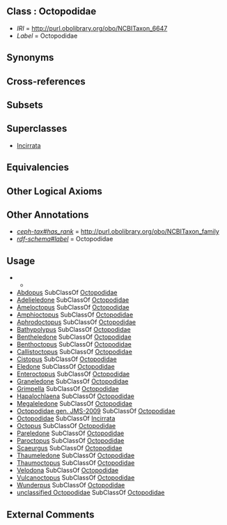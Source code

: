 
## Class : Octopodidae

 * *IRI* = http://purl.obolibrary.org/obo/NCBITaxon_6647
 * *Label* = Octopodidae

## Synonyms


## Cross-references


## Subsets


## Superclasses

 * [Incirrata](../../NCBITaxon/46/NCBITaxon_6646.md)

## Equivalencies


## Other Logical Axioms


## Other Annotations

 * *[ceph-tax#has_rank](../../ceph-tax#has/nk/ceph-tax#has_rank.md)* = http://purl.obolibrary.org/obo/NCBITaxon_family
 * *[rdf-schema#label](../../el/rdf-schema#label.md)* = Octopodidae

## Usage

 * -
 * [Abdopus](../../NCBITaxon/29/NCBITaxon_515829.md) SubClassOf [Octopodidae](../../NCBITaxon/47/NCBITaxon_6647.md)
 * [Adelieledone](../../NCBITaxon/34/NCBITaxon_428834.md) SubClassOf [Octopodidae](../../NCBITaxon/47/NCBITaxon_6647.md)
 * [Ameloctopus](../../NCBITaxon/52/NCBITaxon_264552.md) SubClassOf [Octopodidae](../../NCBITaxon/47/NCBITaxon_6647.md)
 * [Amphioctopus](../../NCBITaxon/95/NCBITaxon_505395.md) SubClassOf [Octopodidae](../../NCBITaxon/47/NCBITaxon_6647.md)
 * [Aphrodoctopus](../../NCBITaxon/34/NCBITaxon_158834.md) SubClassOf [Octopodidae](../../NCBITaxon/47/NCBITaxon_6647.md)
 * [Bathypolypus](../../NCBITaxon/94/NCBITaxon_85594.md) SubClassOf [Octopodidae](../../NCBITaxon/47/NCBITaxon_6647.md)
 * [Bentheledone](../../NCBITaxon/37/NCBITaxon_158837.md) SubClassOf [Octopodidae](../../NCBITaxon/47/NCBITaxon_6647.md)
 * [Benthoctopus](../../NCBITaxon/56/NCBITaxon_102656.md) SubClassOf [Octopodidae](../../NCBITaxon/47/NCBITaxon_6647.md)
 * [Callistoctopus](../../NCBITaxon/96/NCBITaxon_505396.md) SubClassOf [Octopodidae](../../NCBITaxon/47/NCBITaxon_6647.md)
 * [Cistopus](../../NCBITaxon/79/NCBITaxon_102879.md) SubClassOf [Octopodidae](../../NCBITaxon/47/NCBITaxon_6647.md)
 * [Eledone](../../NCBITaxon/39/NCBITaxon_6639.md) SubClassOf [Octopodidae](../../NCBITaxon/47/NCBITaxon_6647.md)
 * [Enteroctopus](../../NCBITaxon/66/NCBITaxon_267066.md) SubClassOf [Octopodidae](../../NCBITaxon/47/NCBITaxon_6647.md)
 * [Graneledone](../../NCBITaxon/13/NCBITaxon_61713.md) SubClassOf [Octopodidae](../../NCBITaxon/47/NCBITaxon_6647.md)
 * [Grimpella](../../NCBITaxon/54/NCBITaxon_264554.md) SubClassOf [Octopodidae](../../NCBITaxon/47/NCBITaxon_6647.md)
 * [Hapalochlaena](../../NCBITaxon/15/NCBITaxon_61715.md) SubClassOf [Octopodidae](../../NCBITaxon/47/NCBITaxon_6647.md)
 * [Megaleledone](../../NCBITaxon/39/NCBITaxon_158839.md) SubClassOf [Octopodidae](../../NCBITaxon/47/NCBITaxon_6647.md)
 * [Octopodidae gen. JMS-2009](../../NCBITaxon/08/NCBITaxon_654508.md) SubClassOf [Octopodidae](../../NCBITaxon/47/NCBITaxon_6647.md)
 * [Octopodidae](../../NCBITaxon/47/NCBITaxon_6647.md) SubClassOf [Incirrata](../../NCBITaxon/46/NCBITaxon_6646.md)
 * [Octopus](../../NCBITaxon/43/NCBITaxon_6643.md) SubClassOf [Octopodidae](../../NCBITaxon/47/NCBITaxon_6647.md)
 * [Pareledone](../../NCBITaxon/43/NCBITaxon_158843.md) SubClassOf [Octopodidae](../../NCBITaxon/47/NCBITaxon_6647.md)
 * [Paroctopus](../../NCBITaxon/43/NCBITaxon_518743.md) SubClassOf [Octopodidae](../../NCBITaxon/47/NCBITaxon_6647.md)
 * [Scaeurgus](../../NCBITaxon/32/NCBITaxon_83532.md) SubClassOf [Octopodidae](../../NCBITaxon/47/NCBITaxon_6647.md)
 * [Thaumeledone](../../NCBITaxon/47/NCBITaxon_164547.md) SubClassOf [Octopodidae](../../NCBITaxon/47/NCBITaxon_6647.md)
 * [Thaumoctopus](../../NCBITaxon/47/NCBITaxon_703447.md) SubClassOf [Octopodidae](../../NCBITaxon/47/NCBITaxon_6647.md)
 * [Velodona](../../NCBITaxon/70/NCBITaxon_478570.md) SubClassOf [Octopodidae](../../NCBITaxon/47/NCBITaxon_6647.md)
 * [Vulcanoctopus](../../NCBITaxon/30/NCBITaxon_647930.md) SubClassOf [Octopodidae](../../NCBITaxon/47/NCBITaxon_6647.md)
 * [Wunderpus](../../NCBITaxon/48/NCBITaxon_703448.md) SubClassOf [Octopodidae](../../NCBITaxon/47/NCBITaxon_6647.md)
 * [unclassified Octopodidae](../../NCBITaxon/85/NCBITaxon_707285.md) SubClassOf [Octopodidae](../../NCBITaxon/47/NCBITaxon_6647.md)

## External Comments


